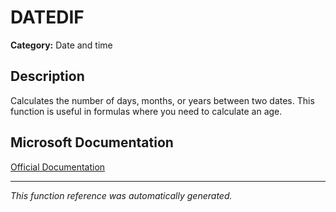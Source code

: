# DATEDIF

**Category:** Date and time

## Description
Calculates the number of days, months, or years between two dates. This function is useful in formulas where you need to calculate an age.

## Microsoft Documentation
[Official Documentation](https://support.microsoft.com//en-us/office/datedif-function-25dba1a4-2812-480b-84dd-8b32a451b35c)

---
*This function reference was automatically generated.*
